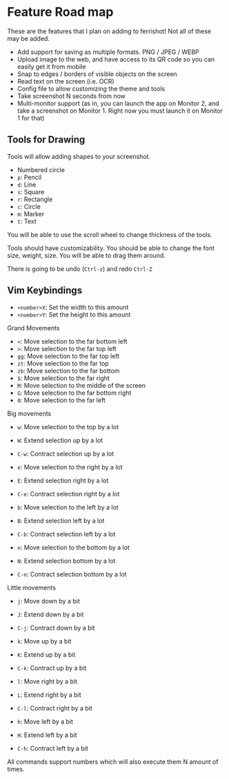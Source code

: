 # Feature Road map

These are the features that I plan on adding to ferrishot! Not all of these may be added.

- Add support for saving as multiple formats. PNG / JPEG / WEBP
- Upload image to the web, and have access to its QR code so you can easily get it from mobile
- Snap to edges / borders of visible objects on the screen
- Read text on the screen (i.e. OCR)
- Config file to allow customizing the theme and tools
- Take screenshot N seconds from now
- Multi-monitor support (as in, you can launch the app on Monitor 2, and take a screenshot on Monitor 1. Right now you must launch it on Monitor 1 for that)

## Tools for Drawing

Tools will allow adding shapes to your screenshot.

- Numbered circle
- `p`: Pencil
- `d`: Line
- `s`: Square
- `r`: Rectangle
- `c`: Circle
- `m`: Marker
- `t`: Text

You will be able to use the scroll wheel to change thickness of the tools.

Tools should have customizability. You should be able to change the font size, weight, size.
You will be able to drag them around.

There is going to be undo (`Ctrl-z`) and redo `Ctrl-Z`

## Vim Keybindings

- `<number>X`: Set the width to this amount
- `<number>Y`: Set the height to this amount

Grand Movements

- `<`: Move selection to the far bottom left
- `>`: Move selection to the far top left
- `gg`: Move selection to the far top left
- `zt`: Move selection to the far top
- `zb`: Move selection to the far bottom
- `$`: Move selection to the far right
- `M`: Move selection to the middle of the screen
- `G`: Move selection to the far bottom right
- `0`: Move selection to the far left

Big movements

- `w`: Move selection to the top by a lot
- `W`: Extend selection up by a lot
- `C-w`: Contract selection up by a lot

- `e`: Move selection to the right by a lot
- `E`: Extend selection right by a lot
- `C-e`: Contract selection right by a lot

- `b`: Move selection to the left by a lot
- `B`: Extend selection left by a lot
- `C-b`: Contract selection left by a lot

- `n`: Move selection to the bottom by a lot
- `N`: Extend selection bottom by a lot
- `C-n`: Contract selection bottom by a lot

Little movements

- `j`: Move down by a bit
- `J`: Extend down by a bit
- `C-j`: Contract down by a bit

- `k`: Move up by a bit
- `K`: Extend up by a bit
- `C-k`: Contract up by a bit

- `l`: Move right by a bit
- `L`: Extend right by a bit
- `C-l`: Contract right by a bit

- `h`: Move left by a bit
- `H`: Extend left by a bit
- `C-h`: Contract left by a bit

All commands support numbers which will also execute them N amount of times.
